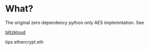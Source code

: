 # What?

<p> The original zero dependency python only AES 
implemntation. See 
  
  [blitzkloud](https://github.com/darkerego/blitzkloud) </p>

<p>
tips ethercrypt.eth
</p>

